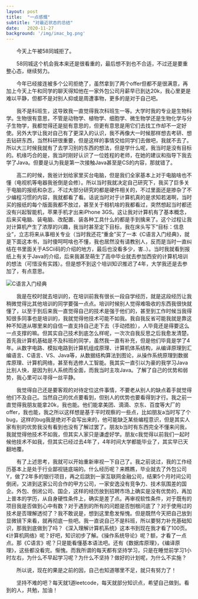 ```yaml
---
layout: post
title:  "一点感慨"
subtitle: "对最近状态的总结"
date:   2020-11-27
background: '/img/imac_bg.png'
---
```

&emsp;&emsp;今天上午被58同城拒了。

&emsp;&emsp;58同城这个机会我本来还是很看重的，最后想不到也不合适，不过还是要重整心态，继续努力。

&emsp;&emsp;今年已经接连被多个公司拒绝了，虽然拿到了两个offer但都不是很满意，再加上今天上午和同学的聊天得知他在一家外包公司月薪早已到达20k，我心里更是难以平静，但都不是对别人抑或是周遭事物，更多的是对于自己吧。

&emsp;&emsp;我不是科班生，这导致我一直觉得我次科班生一等。大学时我的专业是生物科学。生物很有意思，不管是动物学、植物学、细胞学、微生物学还是生物化学与分子生物学，我都觉得还是挺有意思的，但更有意思是用它们去找工作却不一定好使。另外大学让我对自己有了更深入的认识，我不再像大一时候那样想去考研、想去钻研东西，当然科研很重要，但是这样的事情交给同学们去做吧，我就不去了。所以大三时候我就有了去学习别的东西的想法，但是学什么呢，我当时是没有目标的。机缘巧合的是，我当时刚好认识了一位姓程的老师，在她的建议和指导下我去学了Java。但要是认为我是第一次接触Java甚至是CS的内容，那就错了。

&emsp;&emsp;高二的时候，我爸计划给家里买台电脑，但是我们全家基本上对于电脑啥也不懂（电视机等电器我爸倒是会修）。所以当时我就决定自己研究下，我买了巨多关于电脑的报纸和杂志，不过大部分研究的都是硬件相关的，不过里面还是掺杂了不少编程习惯的内容，我就都看了看。话说当时对于计算机真的是求知若渴啊，当时买的报纸的每个版面我都不放过，甚至关于相机啥的我都看过，突然想起当时都还没有兴起智能机，苹果手机才出来iPhone 3GS。这让我对计算机有了基本概念，后来买电脑、装电脑、改配置、装各种工具什么的都是手到擒来了。这个过程让我对计算机产生了浓厚的兴趣，我当时甚至定下目标，我在床头写下“目标：信息业”，立志将来从事相关专业（当时我还花“重金”买了一本《C语言入门经典》，就是下面这本书，当时傻呵呵啥也不懂，我也居然没有请教别人，反而是当时一直纠结在书里面关于ASCii码的介绍的地方，最后也没看多少，害..）。当时我就看到报纸上有关于Java的介绍，后来我甚至萌生了高中毕业就去参加西安的计算机培训的想法（可惜没有实践）。但是想不到这个培训知识推迟了4年，大学我还是去参加了，有点意思。

![C语言入门经典](https://ws1.sinaimg.cn/large/6e4f8d2cly1glfo2qh1yxj20ib06q41k.jpg)

&emsp;&emsp;我是在校时就去培训的，在培训前我有很长一段自学经历，就是这段经历让我稍微觉得比其他培训的同学要强一点点。培训时候别人觉得难吸收的东西我很快就懂了，以至于到后来我一直觉得自己的技术是强于他们的，甚至到工作时候当我得知很多同事也是培训的，我就觉得他技术可能不如我。我自我反省可能我就是靠这种不知道从哪里来的自信一直支持自己走下去（手动捂脸），人毕竟还是得要这么一点支撑的嘛。但其实自己技术到底怎么样呢，一次次自我反思之后我愈发清楚。首先我计算机基础是不及科班的同学，虽然我一直有补充，但是他们毕竟是学了4年。从数字电路、模拟电路到计算机组成原理、计算机体系结构，从编译原理到汇编语言、C语言、VS、Java等，从数据结构算法到图论，从操作系统原理到数据库原理、计算机网络，甚至有选修人工智能。我其实一直引以为豪的我学习Java比别人快，是因为别人系统而全面，而我当时主攻Java。了解了自己的优势和弱势，我心里可以寻得一丝平静。

&emsp;&emsp;我觉得自己还是要客观的对待定位这件事情，不要老从别人的缺点着手就觉得他们不及自己。当然自己的优点要看到，但别人的优势也要看得到才行。我之前一直觉得我朋友能拿20k，我也能。他们能拿美团、滴滴、京东、百度等大厂的offer，我也能，我之所以这样想是基于平时观察的一些点，比如朋友a当时写了个bug，这样的bug我是绝对不会写出来的，他可能缺乏某些编程意识，但是其实人家有别的优势我没有看到也没有了解过罢了。朋友b当时有东西完全不懂来问我，我就觉得他技术不如我，但其实人家只是谦虚好学。朋友c我觉得以前我们一起时候他技术不如我，但其实已经过去4年了，4年时间大学都能毕业了，其实早已天翻地覆。

&emsp;&emsp;有了上述思考，我就可以开始重新审视一下自己了。我之前说过，我的工作经历基本上是处于行业鄙视链底端的。什么经历呢？来瞧瞧，毕业就去了外包公司Y，做了2年多的银行项目，再之后跳到一家互联网金融公司，结果5个月时间公司倒闭，又进到这家公司合作的甲方公司，一家安逸没有竞争力、技术氛围差的国企。外包、倒闭公司、国企，这样的经历放到招聘市场上确实是没有优势的，再加上普本的学历，从自身硬性条件上，确实是差了点。再审视软性条件，对于既有的项目我是否做到心中有数？对于遇到的所有的问题是否刨根问底了？对于使用过的技术是否理解透彻了？我不敢说是，想到这里愈发惭愧。但是既然今天把自己放到显微镜下来看，就再彻底一些吧。我一直说自己不是科班，所以要努力补充基础知识，那我到底做到了吗？《深入理解计算机系统》这本书到现在我才看了100页。《计算机网络》呢？好吧，知识初步了解。《操作系统导论》呢？额，才看了一点点。那《C语言》呢？只是能看懂基本语法吧。还有《数据库原理》，《编译原理》，这些都没看完。惭愧。而我所谓的每天都有坚持学习，只是在睡觉前学习1小时左右，为什么不早起学习呢？为什么不坚持？做好的计划呢，为什么不实施？

&emsp;&emsp;所以说，现在的果是之前的因，自己也知道哪里不足，就只有努力了！

&emsp;&emsp;坚持不难的吧？每天就1道leetcode，每天就部分知识点，希望自己做到。看到的人，共勉，加油！
